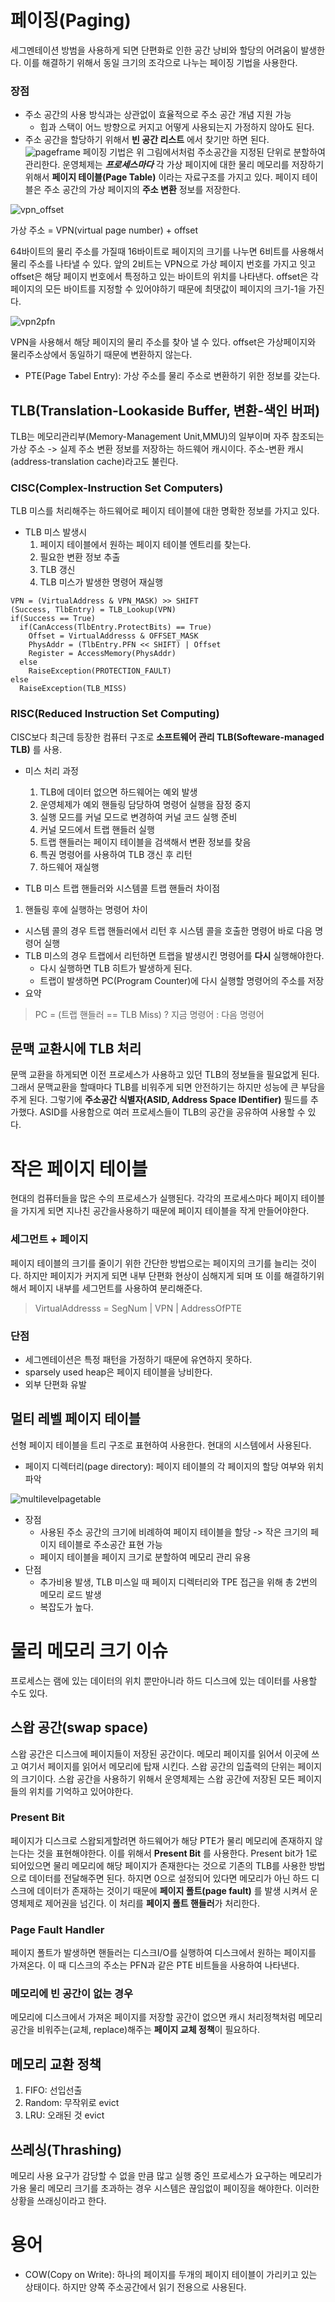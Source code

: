 # 페이징(Paging)
세그멘테이션 방범을 사용하게 되면 단편화로 인한 공간 낭비와 할당의 어려움이 발생한다. 이를 해결하기 위해서 동일 크기의 조각으로 나누는 페이징 기법을 사용한다. 
### 장점
- 주소 공간의 사용 방식과는 상관없이 효율적으로 주소 공간 개념 지원 가능
  - 힙과 스택이 어느 방향으로 커지고 어떻게 사용되는지 가정하지 않아도 된다.
- 주소 공간을 할당하기 위해서 **빈 공간 리스트** 에서 찾기만 하면 된다. 
![pageframe](assets/페이지%20프레임%20진호.png)
페이징 기법은 위 그림에서처럼 주소공간을 지정된 단위로 분할하여 관리한다. 운영체제는 **_프로세스마다_** 각 가상 페이지에 대한 물리 메모리를 저장하기 위해서 **페이지 테이블(Page Table)** 이라는 자료구조를 가지고 있다. 페이지 테이블은 주소 공간의 가상 페이지의 **주소 변환** 정보를 저장한다. 

![vpn_offset](./assets/vpn+offset_jinho.png)

가상 주소 =  VPN(virtual page number) + offset

64바이트의 물리 주소를 가질때 16바이트로 페이지의 크기를 나누면 6비트를 사용해서 물리 주소를 나타낼 수 있다.  앞의 2비트는 VPN으로 가상 페이지 번호를 가지고 잇고 offset은 해당 페이지 번호에서 특정하고 있는 바이트의 위치를 나타낸다. offset은 각 페이지의 모든 바이트를 지정할 수 있어야하기 때문에 최댓값이 페이지의 크기-1을 가진다. 

![vpn2pfn](./assets/vpn2pfn_jinho.png)

VPN을 사용해서 해당 페이지의 물리 주소를 찾아 낼 수 있다. offset은 가상페이지와 물리주소상에서 동일하기 때문에 변환하지 않는다.

- PTE(Page Tabel Entry): 가상 주소를 물리 주소로 변환하기 위한 정보를 갖는다.

## TLB(Translation-Lookaside Buffer, 변환-색인 버퍼)
TLB는 메모리관리부(Memory-Management Unit,MMU)의 일부이며 자주 참조되는 가상 주소 -> 실제 주소 변환 정보를 저장하는 하드웨어 캐시이다. 주소-변환 캐시(address-translation cache)라고도 불린다.

### CISC(Complex-Instruction Set Computers)
TLB 미스를 처리해주는 하드웨어로 페이지 테이블에 대한 명확한 정보를 가지고 있다.
- TLB 미스 발생시
  1. 페이지 테이블에서 원하는 페이지 테이블 엔트리를 찾는다.
  2. 필요한 변환 정보 추출
  3. TLB 갱신
  4. TLB 미스가 발생한 명령어 재실행
```
VPN = (VirtualAddress & VPN_MASK) >> SHIFT
(Success, TlbEntry) = TLB_Lookup(VPN)
if(Success == True)
  if(CanAccess(TlbEntry.ProtectBits) == True)
    Offset = VirtualAddresss & OFFSET_MASK
    PhysAddr = (TlbEntry.PFN << SHIFT) | Offset
    Register = AccessMemory(PhysAddr)
  else
    RaiseException(PROTECTION_FAULT)
else
  RaiseException(TLB_MISS)
```
### RISC(Reduced Instruction Set Computing)
CISC보다 최근데 등장한 컴퓨터 구조로 **소프트웨어 관리 TLB(Softeware-managed TLB)** 를 사용.
- 미스 처리 과정
  1. TLB에 데이터 없으면 하드웨어는 예외 발생
  2. 운영체제가 예외 핸들링 담당하여 명령어 실행을 잠정 중지
  3. 실행 모드를 커널 모드로 변경하여 커널 코드 실행 준비
  4. 커널 모드에서 트랩 핸들러 실행
  5. 트랩 핸들러는 페이지 테이블을 검색해서 변환 정보를 찾음
  6. 특권 명령어를 사용하여 TLB 갱신 후 리턴
  7. 하드웨어 재실행

- TLB 미스 트랩 핸들러와 시스템콜 트랩 핸들러 차이점
1. 핸들링 후에 실행하는 명령어 차이
  - 시스템 콜의 경우 트랩 핸들러에서 리턴 후 시스템 콜을 호출한 명령어 바로 다음 명령어 실행
  - TLB 미스의 경우 트랩에서 리턴하면 트랩을 발생시킨 명령어를 **다시** 실행해야한다.
    - 다시 실행하면 TLB 히트가 발생하게 된다.
    - 트랩이 발생하면 PC(Program Counter)에 다시 실행할 명령어의 주소를 저장
- 요약
> PC = (트랩 핸들러 == TLB Miss) ? 지금 명령어 : 다음 명령어
## 문맥 교환시에 TLB 처리
문맥 교환을 하게되면 이전 프로세스가 사용하고 있던 TLB의 정보들을 필요없게 된다. 그래서 문맥교환을 할때마다 TLB를 비워주게 되면 안전하기는 하지만 성능에 큰 부담을 주게 된다. 그렇기에 **주소공간 식별자(ASID, Address Space IDentifier)** 필드를 추가했다. ASID를 사용함으로 여러 프로세스들이 TLB의 공간을 공유하여 사용할 수 있다. 

# 작은 페이지 테이블
현대의 컴퓨터들을 많은 수의 프로세스가 실행된다. 각각의 프로세스마다 페이지 테이블을 가지게 되면 지나친 공간을사용하기 때문에 페이지 테이블을 작게 만들어야한다. 
### 세그먼트 + 페이지
페이지 테이블의 크기를 줄이기 위한 간단한 방법으로는 페이지의 크기를 늘리는 것이다. 하지만 페이지가 커지게 되면 내부 단편화 현상이 심해지게 되며 또 이를 해결하기위해서 페이지 내부를 세그먼트를 사용하여 분리해준다. 
> VirtualAddresss = SegNum | VPN | AddressOfPTE
### 단점
- 세그멘테이션은 특정 패턴을 가정하기 때문에 유연하지 못하다.
- sparsely used heap은 페이지 테이블을 낭비한다.
- 외부 단편화 유발
## 멀티 레벨 페이지 테이블
선형 페이지 테이블을 트리 구조로 표현하여 사용한다. 현대의 시스템에서 사용된다. 
- 페이지 디렉터리(page directory): 페이지 테이블의 각 페이지의 할당 여부와 위치 파악
  
![multilevelpagetable](./assets/multileve%20pt_jinho.png)

- 장점
  - 사용된 주소 공간의 크기에 비례하여 페이지 테이블을 할당 -> 작은 크기의 페이지 테이블로 주소공간 표현 가능
  - 페이지 테이블을 페이지 크기로 분할하여 메모리 관리 유용
- 단점
  - 추가비용 발생, TLB 미스일 때 페이지 디렉터리와 TPE 접근을 위해 총 2번의 메모리 로드 발생
  - 복잡도가 높다. 

# 물리 메모리 크기 이슈
프로세스는 램에 있는 데이터의 위치 뿐만아니라 하드 디스크에 있는 데이터를 사용할 수도 있다.
## 스왑 공간(swap space)
스왑 공간은 디스크에 페이지들이 저장된 공간이다. 메모리 페이지를 읽어서 이곳에 쓰고 여기서 페이지를 읽어서 메모리에 탑재 시킨다. 스왑 공간의 입출력의 단위는 페이지의 크기이다. 스왑 공간을 사용하기 위해서 운영체제는 스왑 공간에 저장된 모든 페이지들의 위치를 기억하고 있어야한다. 
### Present Bit
페이지가 디스크로 스왑되게할려면 하드웨어가 해당 PTE가 물리 메모리에 존재하지 않는다는 것을 표현해야한다. 이를 위해서 **Present Bit** 를 사용한다. Present bit가 1로 되어있으면 물리 메모리에 해당 페이지가 존재한다는 것으로 기존의 TLB를 사용한 방법으로 데이터를 전달해주면 된다. 하지면 0으로 설정되어 있다면 메모리가 아닌 하드 디스크에 데이터가 존재하는 것이기 때문에 **페이지 폴트(page fault)** 를 발생 시켜서 운영체제로 제어권을 넘긴다. 이 처리를 **페이지 폴트 핸들러**가 처리한다.
### Page Fault Handler
페이지 폴트가 발생하면 핸들러는 디스크I/O를 실행하여 디스크에서 원하는 페이지를 가져온다. 이 때 디스크의 주소는 PFN과 같은 PTE 비트들을 사용하여 나타낸다.
### 메모리에 빈 공간이 없는 경우
메모리에 디스크에서 가져온 페이지를 저장할 공간이 없으면 캐시 처리정책처럼 메모리 공간을 비워주는(교체, replace)해주는 **페이지 교체 정책**이 필요하다.
## 메모리 교환 정책
1. FIFO: 선입선출
2. Random: 무작위로 evict
3. LRU: 오래된 것 evict
## 쓰레싱(Thrashing)
메모리 사용 요구가 감당할 수 없을 만큼 많고 실행 중인 프로세스가 요구하는 메모리가 가용 물리 메모리 크기를 초과하는 경우 시스템은 끊임없이 페이징을 해야한다. 이러한 상황을 쓰래싱이라고 한다. 
# 용어
- COW(Copy on Write): 하나의 페이지를 두개의 페이지 테이블이 가리키고 있는 상태이다. 하지만 양쪽 주소공간에서 읽기 전용으로 사용된다. 